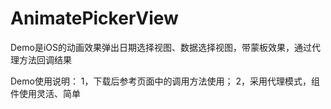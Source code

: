 # AnimatePickerView
Demo是iOS的动画效果弹出日期选择视图、数据选择视图，带蒙板效果，通过代理方法回调结果

Demo使用说明：
1，下载后参考页面中的调用方法使用；
2，采用代理模式，组件使用灵活、简单
